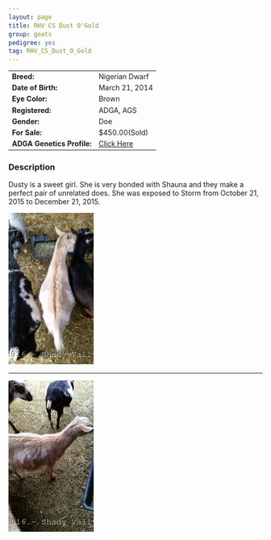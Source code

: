 ```yaml
---
layout: page
title: RHV CS Dust O'Gold
group: goats
pedigree: yes
tag: RHV_CS_Dust_O_Gold
---
```


| | |
|:---|:---
|**Breed:**|Nigerian Dwarf
|**Date of Birth:**|March 21, 2014
|**Eye Color:**|Brown
|**Registered:**|ADGA, AGS
|**Gender:**|Doe
|**For Sale:**|$450.00(Sold)
|**ADGA Genetics Profile:**|[Click Here](http://www.adgagenetics.org/GoatDetail.aspx?RegNumber=D001682628)

### Description

Dusty is a sweet girl. She is very bonded with Shauna and they make a perfect pair of unrelated does. She was exposed to Storm from October 21, 2015 to December 21, 2015. 

<img src="/images/goats/Dusty/1.jpg" alt="Image of RHV RR Dusty" class="pic"/>
<hr>
<img src="/images/goats/Dusty/2.jpg" alt="Image of RHV RR Dusty" class="pic"/>

